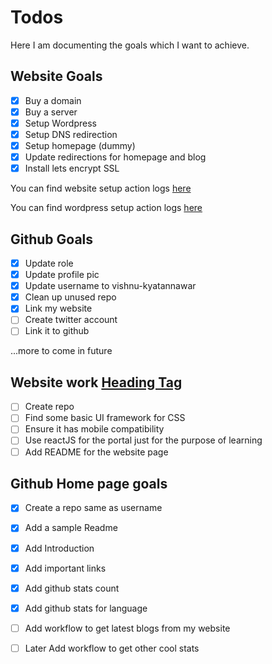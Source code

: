 # Todos
Here I am documenting the goals which I want to achieve.

## Website Goals
- [x] Buy a domain
- [x] Buy a server
- [x] Setup Wordpress
- [x] Setup DNS redirection
- [x] Setup homepage (dummy)
- [x] Update redirections for homepage and blog
- [x] Install lets encrypt SSL

You can find website setup action logs [here](Website-logs)

You can find wordpress setup action logs [here](Wordpress-logs)

## Github Goals
- [x] Update role
- [x] Update profile pic
- [x] Update username to vishnu-kyatannawar
- [x] Clean up unused repo
- [x] Link my website
- [ ] Create twitter account
- [ ] Link it to github

...more to come in future

## Website work [Heading Tag](https://headingtag.com)

- [ ] Create repo
- [ ] Find some basic UI framework for CSS
- [ ] Ensure it has mobile compatibility
- [ ] Use reactJS for the portal just for the purpose of learning
- [ ] Add README for the website page

## Github Home page goals

- [x] Create a repo same as username
- [x] Add a sample Readme
- [x] Add Introduction
- [x] Add important links
- [x] Add github stats count
- [x] Add github stats for language
- [ ] Add workflow to get latest blogs from my website
- [ ] Later Add workflow to get other cool stats



